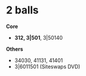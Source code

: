 # 2 balls

**Core**  
- **312, 3|501**, 3|50140

**Others**  
- 34030, 41131, 41401
- 3|6011501 (Siteswaps DVD)

